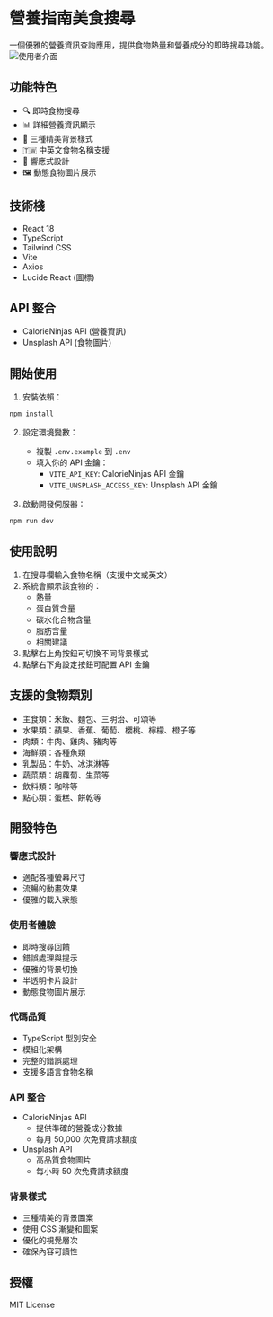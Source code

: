 # 營養指南美食搜尋

一個優雅的營養資訊查詢應用，提供食物熱量和營養成分的即時搜尋功能。
![使用者介面](https://github.com/user-attachments/assets/5bac2194-2c72-4efa-8400-8912db29dc53)

## 功能特色

- 🔍 即時食物搜尋
- 📊 詳細營養資訊顯示
- 🎨 三種精美背景樣式
- 🇹🇼 中英文食物名稱支援
- 📱 響應式設計
- 🖼️ 動態食物圖片展示

## 技術棧

- React 18
- TypeScript
- Tailwind CSS
- Vite
- Axios
- Lucide React (圖標)

## API 整合

- CalorieNinjas API (營養資訊)
- Unsplash API (食物圖片)

## 開始使用

1. 安裝依賴：
```bash
npm install
```

2. 設定環境變數：
   - 複製 `.env.example` 到 `.env`
   - 填入你的 API 金鑰：
     - `VITE_API_KEY`: CalorieNinjas API 金鑰
     - `VITE_UNSPLASH_ACCESS_KEY`: Unsplash API 金鑰

3. 啟動開發伺服器：
```bash
npm run dev
```

## 使用說明

1. 在搜尋欄輸入食物名稱（支援中文或英文）
2. 系統會顯示該食物的：
   - 熱量
   - 蛋白質含量
   - 碳水化合物含量
   - 脂肪含量
   - 相關建議
3. 點擊右上角按鈕可切換不同背景樣式
4. 點擊右下角設定按鈕可配置 API 金鑰

## 支援的食物類別

- 主食類：米飯、麵包、三明治、可頌等
- 水果類：蘋果、香蕉、葡萄、櫻桃、檸檬、橙子等
- 肉類：牛肉、雞肉、豬肉等
- 海鮮類：各種魚類
- 乳製品：牛奶、冰淇淋等
- 蔬菜類：胡蘿蔔、生菜等
- 飲料類：咖啡等
- 點心類：蛋糕、餅乾等

## 開發特色

### 響應式設計
- 適配各種螢幕尺寸
- 流暢的動畫效果
- 優雅的載入狀態

### 使用者體驗
- 即時搜尋回饋
- 錯誤處理與提示
- 優雅的背景切換
- 半透明卡片設計
- 動態食物圖片展示

### 代碼品質
- TypeScript 型別安全
- 模組化架構
- 完整的錯誤處理
- 支援多語言食物名稱

### API 整合
- CalorieNinjas API
  - 提供準確的營養成分數據
  - 每月 50,000 次免費請求額度
- Unsplash API
  - 高品質食物圖片
  - 每小時 50 次免費請求額度

### 背景樣式
- 三種精美的背景圖案
- 使用 CSS 漸變和圖案
- 優化的視覺層次
- 確保內容可讀性

## 授權

MIT License
